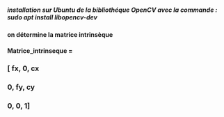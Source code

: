 ##### installation sur Ubuntu de la bibliothéque OpenCV avec la commande : sudo apt install libopencv-dev
#### on détermine la matrice intrinsèque
#### Matrice_intrinseque =
###   			[ fx, 0, cx
###				0, fy, cy
### 				0, 0, 1]
